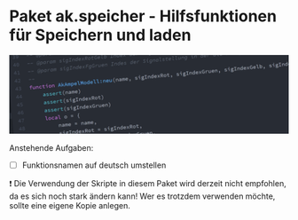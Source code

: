 # Paket ak.speicher - Hilfsfunktionen für Speichern und laden

![SourceCode](../../../assets/headers/SourceCode.png)

Anstehende Aufgaben:
* [ ] Funktionsnamen auf deutsch umstellen

:exclamation: Die Verwendung der Skripte in diesem Paket wird derzeit nicht empfohlen, da es sich noch stark ändern kann! Wer es trotzdem verwenden möchte, sollte eine eigene Kopie anlegen.
